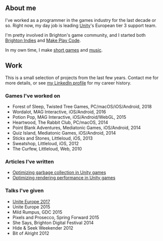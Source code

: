 ## About me

I've worked as a programmer in the games industry for the last decade or so. Right now, my day job is leading [Unity](http://unity3d.com/)'s European tier 3 support team.

I'm pretty involved in Brighton's game community, and I started both [Brighton Indies](https://twitter.com/brightonindies) and [Make Play Code](https://twitter.com/makeplaycode).

In my own time, I make [short games](https://reallyfancy.itch.io/) and [music](https://fakemice.bandcamp.com/releases).

## Work

This is a small selection of projects from the last few years. Contact me for more details, or see [my LinkedIn profile](https://www.linkedin.com/in/kerryturner) for my career history.

### Games I've worked on

* Forest of Sleep, Twisted Tree Games, PC/macOS/iOS/Android, 2018
* Wordalot, MAG Interactive, iOS/Android, 2016
* Potion Pop, MAG Interactive, iOS/Android/WebGL, 2015
* Heartwood, The Rabbit Club, PC/macOS, 2014
* Point Blank Adventures, Mediatonic Games, iOS/Android, 2014
* Quiz Island, Mediatonic Games, iOS/Android, 2014
* Sticks and Stones, Littleloud, iOS, 2013
* Sweatshop, Littleloud, iOS, 2012
* The Curfew, Littleloud, Web, 2010

### Articles I've written

* [Optimizing garbage collection in Unity games](https://unity3d.com/learn/tutorials/temas/performance-optimization/optimizing-garbage-collection-unity-games?playlist=44069)
* [Optimizing rendering performance in Unity games](https://unity3d.com/learn/tutorials/topics/performance-optimization/optimizing-graphics-rendering-unity-games?playlist=44069)

### Talks I've given

* [Unite Europe 2017](https://www.youtube.com/watch?v=1e5WY2qf600)
* Unite Europe 2015
* Mild Rumpus, GDC 2015
* Pixels and Prosecco, Spring Forward 2015
* She Says, Brighton Digital Festival 2014
* Hide & Seek Weekender 2012
* Bit of Alright 2012
